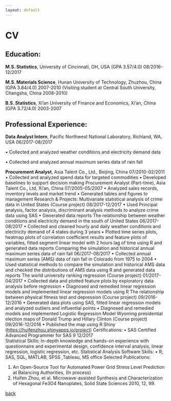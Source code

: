 ```yaml
---
layout: default
---
```


# CV

## **Education:**

**M.S. Statistics**, University of Cincinnati, OH, USA (GPA 3.57/4.0) 08/2016-12/2017

**M.S. Materials Science**, Hunan University of Technology, Zhuzhou, China (GPA 3.84/4.0) 2007-2010
(Visiting student at Central South University, Changsha, China 2008-2010)
                            
**B.S. Statistics**, Xi’an University of Finance and Economics, Xi’an, China (GPA 3.72/4.0) 2003-2007           

## **Professional Experience:**

**Data Analyst Intern**, Pacific Northwest National Laboratory, Richland, WA, USA 06/2017-08/2017

•	Collected and analyzed weather conditions and electricity demand data

•	Collected and analyzed annual maximum series data of rain fall

**Procurement Analyst**, Asia Talent Co., Ltd., Beijing, China                                                                   07/2010-02/2011
•	Collected and analyzed spend data for targeted commodities
•	Developed baselines to support decision making
Procurement Analyst (Part-time), Asia Talent Co., Ltd, Xi’an, China                                                    07/2005-05/2007
•	Analyzed sales records, inventory levels and market trend
•	Generated tables and figures to management
Research & Projects:
Multivariate statistical analysis of crime data in United States (Course project)                                       08/2017-12/2017
•	Used Principal analysis, factor analysis, discriminant analysis methods to analyze crime data using SAS
•	Generated data reports
The relationship between weather conditions and electricity demand in the south of United States        06/2017-08/2017
•	Collected and cleaned hourly and daily weather conditions and electricity demand of 4 states during 3 years
•	Plotted time series plots, heatmap plots of correlation coefficient results and feature plots of variables, fitted segment linear model with 2 hours lag of time using R and generated data reports
Comparing the simulation and historical annual maximum series data of rain fall                                   06/2017-08/2017
•	Collected annual maximum series (AMS) data of rain fall in Colorado from 1975 to 2004
•	Used statistical methods to compare the simulation and historical AMS data and checked the distributions of AMS data using R and generated data reports
The world university ranking regression (Course project)                                                                       01/2017-04/2017 
•	Collected data and plotted feature plots by exploratory data analysis before regression
•	Diagnosed and remedied linear regression models and implemented linear regression models using R
The relationship between physical fitness test and depression (Course project)                                      09/2016-12/2016
•	Generated data plots using SAS, fitted linear regression models and analyzed outliers and influential points
•	Diagnosed and remedied models and implemented Logistic Regression Model
Wyoming presidential election maps of Donald Trump and Hillary Clinton (Course project)               09/2016-12/2016
•	Published the map using R Shiny (https://huifenzhou.shinyapps.io/project)
Certifications:
•	SAS Certified Advanced Programmer for SAS 9                                                                                       12/2017                                                                                              
Statistical Skills:
In-depth knowledge and hands-on experience with questionnaire and experimental design, confidence interval analysis, linear regression, logistic regression, etc.
Statistical Analysis Software Skills:
•	R, SAS, SQL, MATLAB, SPSS ,Tableau, MS office
Selected Publications:
1. An Open-Source Tool for Automated Power Grid Stress Level Prediction at Balancing Authorities, (In process)
2. Huifen Zhou, et al. Microwave-assisted Synthesis and Characterization of Hexagonal Fe3O4 Nanoplates, Solid State Sciences 2010, 12, 99.


[back](./)
